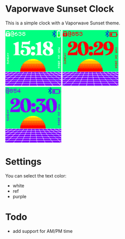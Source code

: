 # Vaporwave Sunset Clock
This is a simple clock with a Vaporwave Sunset theme.

![Screenshot](screenshot.png)
![Screenshot 2](screenshot2.png)
![Screenshot 3](screenshot3.png)

# Settings

You can select the text color:
- white
- ref
- purple

# Todo

- add support for AM/PM time